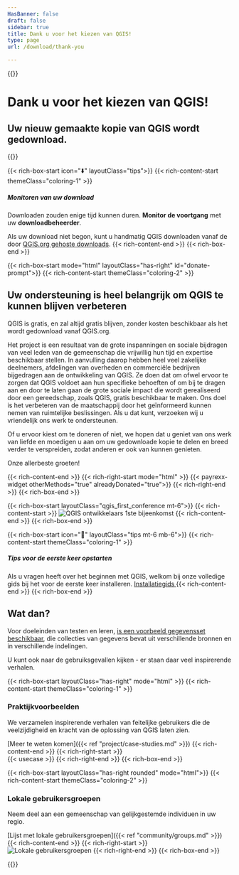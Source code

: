 ```yaml
---
HasBanner: false
draft: false
sidebar: true
title: Dank u voor het kiezen van QGIS!
type: page
url: /download/thank-you

---
```

{{<content-start >}}
# Dank u voor het kiezen van QGIS!
## Uw nieuw gemaakte kopie van QGIS wordt gedownload.
{{<progress-bar autoHideAfter="60000" >}}

{{< rich-box-start icon="⬇️" layoutClass="tips">}} {{< rich-content-start themeClass="coloring-1" >}}
##### Monitoren van uw download
Downloaden zouden enige tijd kunnen duren. **Monitor de voortgang** met uw **downloadbeheerder**.

Als uw download niet begon, kunt u handmatig QGIS downloaden vanaf de door [QGIS.org gehoste downloads](https://download.qgis.org/downloads/). {{< rich-content-end >}} {{< rich-box-end >}}

{{< rich-box-start mode="html" layoutClass="has-right" id="donate-prompt">}} {{< rich-content-start themeClass="coloring-2" >}}
## Uw ondersteuning is heel belangrijk om QGIS te kunnen blijven verbeteren
QGIS is gratis, en zal altijd gratis blijven, zonder kosten beschikbaar als het wordt gedownload vanaf QGIS.org.

Het project is een resultaat van de grote inspanningen en sociale bijdragen van veel leden van de gemeenschap die vrijwillig hun tijd en expertise beschikbaar stellen. In aanvulling daarop hebben heel veel zakelijke deelnemers, afdelingen van overheden en commerciële bedrijven bijgedragen aan de ontwikkeling van QGIS. Ze doen dat om ofwel ervoor te zorgen dat QGIS voldoet aan hun specifieke behoeften of om bij te dragen aan en door te laten gaan de grote sociale impact die wordt gerealiseerd door een gereedschap, zoals QGIS, gratis beschikbaar te maken. Ons doel is het verbeteren van de maatschappij door het geïnformeerd kunnen nemen van ruimtelijke beslissingen. Als u dat kunt, verzoeken wij u vriendelijk ons werk te ondersteunen.

Of u ervoor kiest om te doneren of niet, we hopen dat u geniet van ons werk van liefde en moedigen u aan om uw gedownloade kopie te delen en breed verder te verspreiden, zodat anderen er ook van kunnen genieten.

Onze allerbeste groeten!

{{< rich-content-end >}} {{< rich-right-start mode="html" >}} {{< payrexx-widget otherMethods="true" alreadyDonated="true">}} {{< rich-right-end >}} {{< rich-box-end >}}

{{< rich-box-start layoutClass="qgis_first_conference mt-6">}} {{< rich-content-start >}} ![QGIS ontwikkelaars 1ste bijeenkomst](qgis_1st_conference.png "QGIS ontwikkelaars 1ste bijeenkomst") {{< rich-content-end >}} {{< rich-box-end >}}

{{< rich-box-start icon="🛟" layoutClass="tips mt-6 mb-6">}} {{< rich-content-start themeClass="coloring-1" >}}
##### Tips voor de eerste keer opstarten
Als u vragen heeft over het beginnen met QGIS, welkom bij onze volledige gids bij het voor de eerste keer installeren. <a href="/resources/installation-guide">Installatiegids </a> {{< rich-content-end >}} {{< rich-box-end >}}
## Wat dan?
Voor doeleinden van testen en leren, [is een voorbeeld gegevensset beschikbaar](https://docs.qgis.org/latest/en/docs/user_manual/introduction/getting_started.html#downloading-sample-data), die collecties van gegevens bevat uit verschillende bronnen en in verschillende indelingen.

U kunt ook naar de gebruiksgevallen kijken - er staan daar veel inspirerende verhalen.

{{< rich-box-start layoutClass="has-right" mode="html" >}} {{< rich-content-start themeClass="coloring-1" >}}
### Praktijkvoorbeelden
We verzamelen inspirerende verhalen van feitelijke gebruikers die de veelzijdigheid en kracht van de oplossing van QGIS laten zien.

[Meer te weten komen]({{< ref "project/case-studies.md" >}}) {{< rich-content-end >}} {{< rich-right-start >}}<br />{{< usecase >}} {{< rich-right-end >}} {{< rich-box-end >}}

{{< rich-box-start layoutClass="has-right rounded" mode="html">}} {{< rich-content-start themeClass="coloring-2" >}}
### Lokale gebruikersgroepen
Neem deel aan een gemeenschap van gelijkgestemde individuen in uw regio.

[Lijst met lokale gebruikersgroepen]({{< ref "community/groups.md" >}}) {{< rich-content-end >}} {{< rich-right-start >}}<br />![Lokale gebruikersgroepen](../../project/img/groups.jpg "Lokale gebruikersgroepen") {{< rich-right-end >}} {{< rich-box-end >}}

{{<content-end >}}
